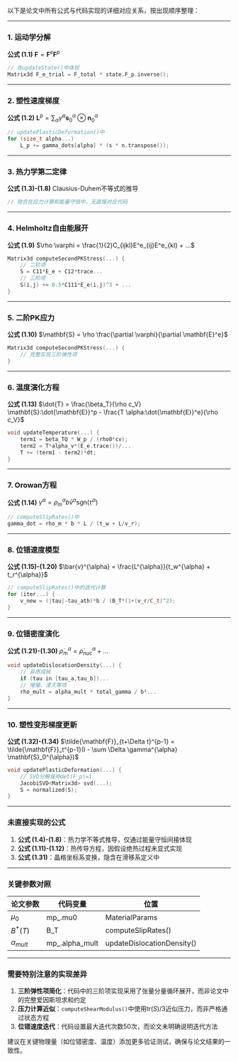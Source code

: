 以下是论文中所有公式与代码实现的详细对应关系，按出现顺序整理：

---

### **1. 运动学分解**
**公式 (1.1)**
$\mathbf{F} = \mathbf{F}^e \mathbf{F}^p$
```cpp
// 在updateState()中体现
Matrix3d F_e_trial = F_total * state.F_p.inverse(); 
```

---

### **2. 塑性速度梯度**
**公式 (1.2)**
$\mathbf{L}^p = \sum_{\alpha} \dot{\gamma}^{\alpha} \mathbf{s}_0^{\alpha} \otimes \mathbf{n}_0^{\alpha}$
```cpp
// updatePlasticDeformation()中
for (size_t alpha...)
    L_p += gamma_dots[alpha] * (s * n.transpose());
```

---

### **3. 热力学第二定律**
**公式 (1.3)-(1.8)**
Clausius-Duhem不等式的推导
```cpp
// 隐含在应力计算和能量守恒中，无直接对应代码
```

---

### **4. Helmholtz自由能展开**
**公式 (1.9)**
$\rho \varphi = \frac{1}{2}C_{ijkl}E^e_{ij}E^e_{kl} + ...$
```cpp
Matrix3d computeSecondPKStress(...) {
    // 二阶项
    S = C11*E_e + C12*trace... 
    // 三阶项
    S(i,j) += 0.5*C111*E_e(i,j)^3 + ... 
}
```

---

### **5. 二阶PK应力**
**公式 (1.10)**
$\mathbf{S} = \rho \frac{\partial \varphi}{\partial \mathbf{E}^e}$
```cpp
Matrix3d computeSecondPKStress(...) {
    // 完整实现三阶弹性项
}
```

---

### **6. 温度演化方程**
**公式 (1.13)**
$\dot{T} = \frac{\beta_T}{\rho c_V} \mathbf{S}:\dot{\mathbf{E}}^p - \frac{T \alpha:\dot{\mathbf{E}}^e}{\rho c_V}$
```cpp
void updateTemperature(...) {
    term1 = beta_TQ * W_p / (rho0*cv);
    term2 = T*alpha_v*(E_e.trace())/...
    T += (term1 - term2)*dt;
}
```

---

### **7. Orowan方程**
**公式 (1.14)**
$\dot{\gamma}^{\alpha} = \rho_m^{\alpha} b \bar{v}^{\alpha} \text{sgn}(\tau^{\alpha})$
```cpp
// computeSlipRates()中
gamma_dot = rho_m * b * L / (t_w + L/v_r);
```

---

### **8. 位错速度模型**
**公式 (1.15)-(1.20)**
$\bar{v}^{\alpha} = \frac{L^{\alpha}}{t_w^{\alpha} + t_r^{\alpha}}$
```cpp
// computeSlipRates()中的迭代计算
for (iter...) {
    v_new = (|tau|-tau_ath)*b / (B_T*(1+(v_r/C_t)^2);
}
```

---

### **9. 位错密度演化**
**公式 (1.21)-(1.30)**
$\dot{\rho}_m^{\alpha} = \dot{\rho}_{nuc}^{\alpha} + ...$
```cpp
void updateDislocationDensity(...) {
    // 异质成核
    if (tau in [tau_a,tau_b])...
    // 增殖、湮灭等项
    rho_mult = alpha_mult * total_gamma / b²...
}
```

---

### **10. 塑性变形梯度更新**
**公式 (1.32)-(1.34)**
$\tilde{\mathbf{F}}_{t+\Delta t}^{p-1} = \tilde{\mathbf{F}}_t^{p-1}(I - \sum \Delta \gamma^{\alpha} \mathbf{S}_0^{\alpha})$
```cpp
void updatePlasticDeformation(...) {
    // SVD分解保持det(F_p)=1
    JacobiSVD<Matrix3d> svd(...);
    S = normalized(S); 
}
```

---

### **未直接实现的公式**
1. **公式 (1.4)-(1.8)**：热力学不等式推导，仅通过能量守恒间接体现
2. **公式 (1.11)-(1.12)**：热传导方程，因假设绝热过程未显式实现
3. **公式 (1.31)**：晶格坐标系变换，隐含在滑移系定义中

---

### **关键参数对照**
| 论文参数        | 代码变量         | 位置               |
|----------------|----------------|-------------------|
| $\mu_0$        | mp_.mu0        | MaterialParams    |
| $B^*(T)$       | B_T            | computeSlipRates()|
| $\alpha_{mult}$| mp_.alpha_mult | updateDislocationDensity()|

---

### **需要特别注意的实现差异**
1. **三阶弹性项简化**：代码中的三阶项实现采用了张量分量循环展开，而非论文中的完整爱因斯坦求和约定
2. **压力计算近似**：`computeShearModulus()`中使用$\text{tr}(S)/3$近似压力，而非严格通过状态方程
3. **位错速度迭代**：代码设置最大迭代次数50次，而论文未明确说明迭代方法

建议在关键物理量（如位错密度、温度）添加更多验证测试，确保与论文结果的一致性。